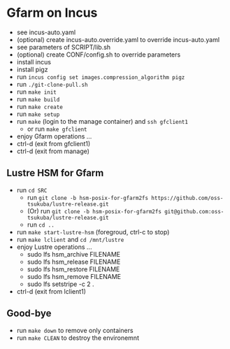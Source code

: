 # Gfarm on Incus

- see incus-auto.yaml
- (optional) create incus-auto.override.yaml to override incus-auto.yaml
- see parameters of SCRIPT/lib.sh
- (optional) create CONF/config.sh to override parameters
- install incus
- install pigz
- run `incus config set images.compression_algorithm pigz`
- run `./git-clone-pull.sh`
- run `make init`
- run `make build`
- run `make create`
- run `make setup`
- run `make` (login to the manage container) and `ssh gfclient1`
  - or run `make gfclient`
- enjoy Gfarm operations ...
- ctrl-d (exit from gfclient1)
- ctrl-d (exit from manage)

## Lustre HSM for Gfarm

- run `cd SRC`
  - run `git clone -b hsm-posix-for-gfarm2fs https://github.com/oss-tsukuba/lustre-release.git`
  - (Or) run `git clone -b hsm-posix-for-gfarm2fs git@github.com:oss-tsukuba/lustre-release.git`
  - run `cd ..`
- run `make start-lustre-hsm` (foregroud, ctrl-c to stop)
- run `make lclient` and `cd /mnt/lustre`
- enjoy Lustre operations ...
  - sudo lfs hsm_archive FILENAME
  - sudo lfs hsm_release FILENAME
  - sudo lfs hsm_restore FILENAME
  - sudo lfs hsm_remove FILENAME
  - sudo lfs setstripe -c 2 .
- ctrl-d (exit from lclient1)

## Good-bye

- run `make down` to remove only containers
- run `make CLEAN` to destroy the environemnt
